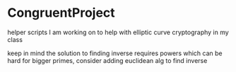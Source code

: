 # CongruentProject
helper scripts I am working on to help with elliptic curve cryptography in my class

keep in mind the solution to finding inverse requires powers which can be hard for bigger primes, consider adding euclidean alg to find inverse
